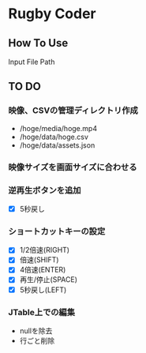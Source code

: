 # Rugby Coder

## How To Use

Input File Path

## TO DO

### 映像、CSVの管理ディレクトリ作成

- /hoge/media/hoge.mp4
- /hoge/data/hoge.csv
- /hoge/data/assets.json

### 映像サイズを画面サイズに合わせる

### 逆再生ボタンを追加

- [x] 5秒戻し

### ショートカットキーの設定

- [x] 1/2倍速(RIGHT)
- [x] 倍速(SHIFT)
- [x] 4倍速(ENTER)
- [x] 再生/停止(SPACE)
- [x] 5秒戻し(LEFT)

### JTable上での編集

- nullを除去
- 行ごと削除
